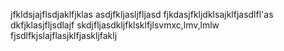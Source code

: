 jfkldsjajflsdjaklfjklas
asdjfkljasljfljasd
fjkdasjfkljdklsajklfjasdlfl'as
dkfjklasjfljsdlajf
skdjfljasdkljfklsklfjlsvmxc,lmv,lmlw
fjsdlfkjslajflasjklfjaskljfaklj

